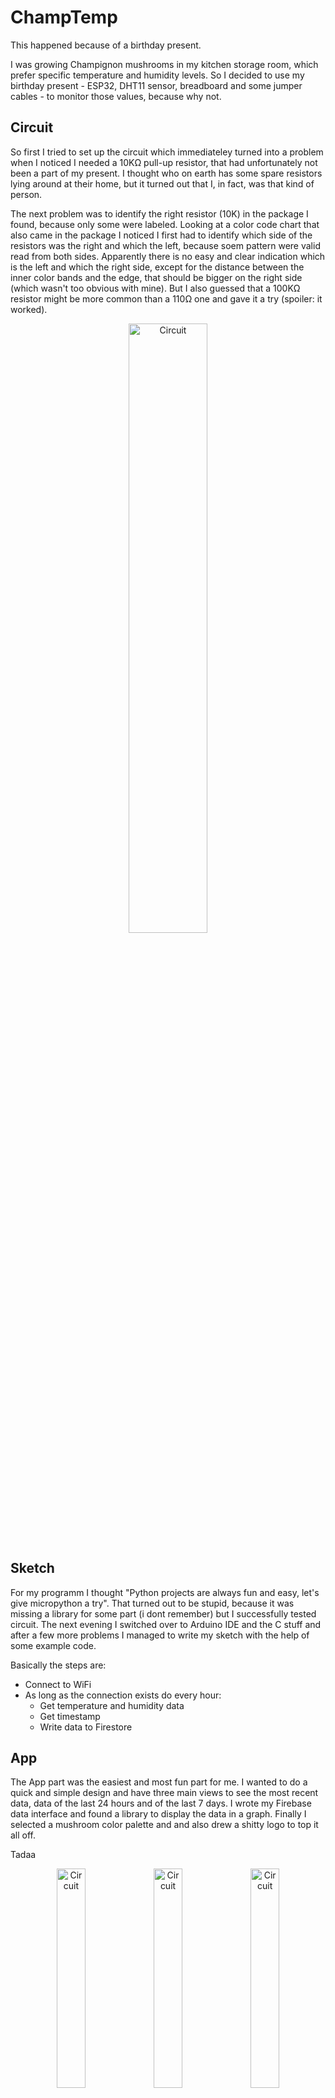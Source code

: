 # ChampTemp

This happened because of a birthday present.

I was growing Champignon mushrooms in my kitchen storage room, which prefer specific temperature and humidity levels.
So I decided to use my birthday present - ESP32, DHT11 sensor, breadboard and some jumper cables - to monitor those values, because why not.

## Circuit

So first I tried to set up the circuit which immediateley turned into a problem when I noticed I needed a 10KΩ pull-up resistor, that had unfortunately not been a part of my present.
I thought who on earth has some spare resistors lying around at their home, but it turned out that I, in fact, was that kind of person.

The next problem was to identify the right resistor (10K) in the package I found, because only some were labeled. 
Looking at a color code chart that also came in the package I noticed I first had to identify which side of the resistors was the right and which the left, because soem pattern were valid read from both sides.
Apparently there is no easy and clear indication which is the left and which the right side, except for the distance between the inner color bands and the edge, that should be bigger on the right side (which wasn't too obvious with mine).
But I also guessed that a 100KΩ resistor might be more common than a 110Ω one and gave it a try (spoiler: it worked).

<p align="center">
  <img src="https://github.com/jana-ja/ChampTemp/assets/38402829/927cbd40-1a42-4a5c-bff0-dba3ba5e5b84" alt="Circuit" width="50%"/>
</p>

## Sketch

For my programm I thought "Python projects are always fun and easy, let's give micropython a try".
That turned out to be stupid, because it was missing a library for some part (i dont remember) but I successfully tested circuit.
The next evening I switched over to Arduino IDE and the C stuff and after a few more problems I managed to write my sketch with the help of some example code.

Basically the steps are:

- Connect to WiFi
- As long as the connection exists do every hour:
  - Get temperature and humidity data
  - Get timestamp
  - Write data to Firestore

## App

The App part was the easiest and most fun part for me.
I wanted to do a quick and simple design and have three main views to see the most recent data, data of the last 24 hours and of the last 7 days.
I wrote my Firebase data interface and found a library to display the data in a graph.
Finally I selected a mushroom color palette and and also drew a shitty logo to top it all off.

Tadaa

<p align="center">
  <img src="https://github.com/jana-ja/ChampTemp/assets/38402829/98555503-7f93-4b04-9af1-80e88eaadb8a" alt="Circuit" width="30%"/>
  <img src="https://github.com/jana-ja/ChampTemp/assets/38402829/e341a13e-d055-40c7-b7b6-ade21947deb0" alt="Circuit" width="30%"/>
  <img src="https://github.com/jana-ja/ChampTemp/assets/38402829/1907e5dc-2355-4f6c-85da-d3e2cedf3959" alt="Circuit" width="30%"/>
</p>
